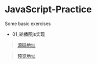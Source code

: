 # JavaScript-Practice
Some basic exercises

* 01_轮播图js实现
> [源码地址](https://github.com/EvenfallDew/JavaScript-Practice/tree/main/01_%E8%BD%AE%E6%92%AD%E5%9B%BE)

> [预览地址](https://evenfalldew.github.io/JavaScript-Practice/01_%E8%BD%AE%E6%92%AD%E5%9B%BE/01.html)



